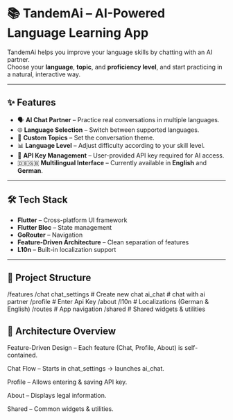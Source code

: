 
# 📚 TandemAi – AI-Powered Language Learning App

TandemAi helps you improve your language skills by chatting with an AI partner.  
Choose your **language**, **topic**, and **proficiency level**, and start practicing in a natural, interactive way.

---

## ✨ Features

- 🗣 **AI Chat Partner** – Practice real conversations in multiple languages.  
- 🌐 **Language Selection** – Switch between supported languages.  
- 🎯 **Custom Topics** – Set the conversation theme.  
- 📊 **Language Level** – Adjust difficulty according to your skill level.  
- 🔑 **API Key Management** – User-provided API key required for AI access.  
- 🇩🇪🇬🇧 **Multilingual Interface** – Currently available in **English** and **German**.  

---

## 🛠 Tech Stack

- **Flutter** – Cross-platform UI framework  
- **Flutter Bloc** – State management  
- **GoRouter** – Navigation  
- **Feature-Driven Architecture** – Clean separation of features  
- **L10n** – Built-in localization support  

---

## 📂 Project Structure

/features
/chat
chat_settings # Create new chat
ai_chat # chat with ai partner
/profile # Enter Api Key
/about
/l10n # Localizations (German & English)
/routes # App navigation
/shared # Shared widgets & utilities

## 📜 Architecture Overview
Feature-Driven Design – Each feature (Chat, Profile, About) is self-contained.

Chat Flow – Starts in chat_settings → launches ai_chat.

Profile – Allows entering & saving API key.

About – Displays legal information.

Shared – Common widgets & utilities.
